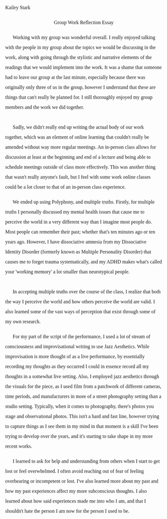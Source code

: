 <!--2020-12-3-AFR-E-->
<!--  -->
<!-- **In this essay, you will reflect on your experience working with your Ensemble Company by answering the following questions:** -->
<!--  -->
<!-- 1. How would you describe your experience creating with an Ensemble Company this semester? -->
<!--  -->
<!-- 2. Which feminist principles did your company employ? What did this look like in practice? -->
<!--  -->
<!-- 3. Which performance strategies did your group utilize? -->
<!--  -->
<!-- 4. What did you learn from this experience? What did you teach others? -->
<!--  -->
<!-- **Your essay should be 1 page minimum and is not to exceed 5 pages. No citations are required.** -->
<!--  -->
<!-- --- -->
<!--  -->
<p style="line-height: 2; font-family: Times New Roman; font-size:16px">Kailey Stark</p>
<p style="text-align: center; line-height: 2; font-family: Times New Roman; font-size:16px">Group Work Reflection Essay</p>
<!--  -->
<!--  -->
<!--  -->
<p style="line-height: 2; font-family: Times New Roman; font-size: 16px;">
<!--  -->
&nbsp;&nbsp;&nbsp;&nbsp;&nbsp;
<!--  -->
<!-- 1. How would you describe your experience creating with an Ensemble Company this semester? -->
<!--  -->
Working with my group was wonderful overall. I really enjoyed talking with the people in my group about the topics we would be discussing in the work, along with going through the stylistic and narrative elements of the readings that we would implement into the work.
<!--  -->
<!--  -->
It was a shame that someone had to leave our group at the last minute, especially because there was originally only three of us in the group, however I understand that these are things that can't really be planned for. I still thoroughly enjoyed my group members and the work we did together.
<!--  -->
<br><br> &nbsp;&nbsp;&nbsp;&nbsp;&nbsp;
<!--  -->
Sadly, we didn't really end up writing the actual body of our work together, which was an element of online learning that couldn't really be amended without way more regular meetings. An in-person class allows for discussion at least at the beginning and end of a lecture and being able to schedule meetings outside of class more effectively. This was another thing that wasn't really anyone's fault, but I feel with some work online classes could be a lot closer to that of an in-person class experience.
<!--  -->
<!--2. Which feminist principles did your company employ? What did this look like in practice?-->
<!--  -->
</p>
<!--  -->
<p style="line-height: 2; font-family: Times New Roman; font-size: 16px;">
<!--  -->
&nbsp;&nbsp;&nbsp;&nbsp;&nbsp;
<!--  -->
We ended up using
<!--  -->
Polyphony, and multiple truths.
<!--  -->
Firstly, for multiple truths I personally discussed my mental health issues that cause me to perceive the world in a very different way than I imagine most people do. Most people can remember their past; whether that's ten minutes ago or ten years ago. However, I have dissociative amnesia from my Dissociative Identity Disorder (formerly known as Multiple Personality Disorder) that causes me to forget trauma systematically, and my ADHD makes what's called your 'working memory' a lot smaller than neurotypical people.
<!--  -->
<br><br> &nbsp;&nbsp;&nbsp;&nbsp;&nbsp;
<!--  -->
In accepting multiple truths over the course of the class, I realize that both the way I perceive the world and how others perceive the world are valid. I also learned some of the vast ways of perception that exist through some of my own research.
<!--  -->
</p>
<!--3. Which performance strategies did your group utilize?-->
<!--  -->
<p style="line-height: 2; font-family: Times New Roman; font-size: 16px;">
<!--  -->
&nbsp;&nbsp;&nbsp;&nbsp;&nbsp;
<!--  -->
For my part of the script of the performance, I used a lot of stream of consciousness and improvisational writing to use Jazz Aesthetics. While improvisation is more thought of as a live performance, by essentially recording my thoughts as they occurred I could in essence record all my thoughts in a somewhat live setting.
<!-- <br><br> &nbsp;&nbsp;&nbsp;&nbsp;&nbsp; -->
Also, I employed jazz aesthetics through the visuals for the piece, as I used film from a patchwork of different cameras, time periods, and manufacturers in more of a street photography setting than a studio setting. Typically, when it comes to photography, there's photos you stage and observational photos. This isn't a hard and fast line, however trying to capture things as I see them in my mind in that moment is a skill I've been trying to develop over the years, and it's starting to take shape in my more recent works.
<!--  -->
<!--4. What did you learn from this experience? What did you teach others?-->
<!--  -->
</p>
<p style="line-height: 2; font-family: Times New Roman; font-size: 16px;">
<!--  -->
&nbsp;&nbsp;&nbsp;&nbsp;&nbsp;
<!--  -->
I learned to ask for help and understanding from others when I start to get lost or feel overwhelmed. I often avoid reaching out of fear of feeling overbearing or incompetent or lost. I've also learned more about my past and how my past experiences affect my more subconscious thoughts. I also learned about how said experiences made me into who I am, and that I shouldn't hate the person I am now for the person I used to be.
</p>
<!--
abbreviation key
 -->
